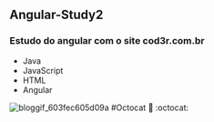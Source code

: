 ## Angular-Study2

### Estudo do angular com o site cod3r.com.br


 * Java 
 * JavaScript
 * HTML
 * Angular

 


![bloggif_603fec605d09a](https://user-images.githubusercontent.com/54145667/110047598-ef320d80-7d2c-11eb-8e55-9197f98bfac1.png)
#Octocat 
:vulcan_salute: :octocat:

